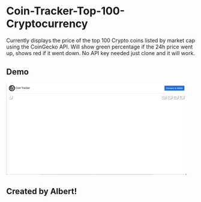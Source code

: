 # Coin-Tracker-Top-100-Cryptocurrency
Currently displays the price of the top 100 Crypto coins listed by market cap using the CoinGecko API.
Will show green percentage if the 24h price went up, shows red if it went down.
No API key needed just clone and it will work.
## Demo
![](gifcapture1.gif)
## Created by Albert!

